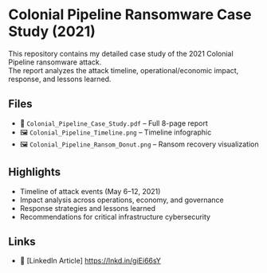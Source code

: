 # Colonial Pipeline Ransomware Case Study (2021)

This repository contains my detailed case study of the 2021 Colonial Pipeline ransomware attack.  
The report analyzes the attack timeline, operational/economic impact, response, and lessons learned.

## Files
- 📄 `Colonial_Pipeline_Case_Study.pdf` – Full 8-page report
- 🖼️ `Colonial_Pipeline_Timeline.png` – Timeline infographic
- 🖼️ `Colonial_Pipeline_Ransom_Donut.png` – Ransom recovery visualization

## Highlights
- Timeline of attack events (May 6–12, 2021)
- Impact analysis across operations, economy, and governance
- Response strategies and lessons learned
- Recommendations for critical infrastructure cybersecurity

## Links
- 🔗 [LinkedIn Article] https://lnkd.in/giEi66sY
